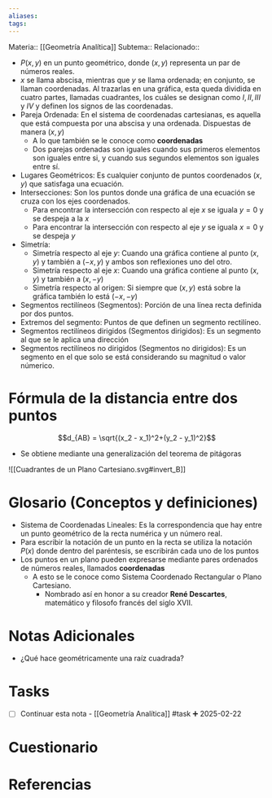 ```yaml
---
aliases: 
tags:
---
```

Materia:: [[Geometría Analítica]]
Subtema:: 
Relacionado:: 

- $P(x,y)$ en un punto geométrico, donde $(x,y)$ representa un par de números reales.
- $x$ se llama abscisa, mientras que $y$ se llama ordenada; en conjunto, se llaman coordenadas. Al trazarlas en una gráfica, esta queda dividida en cuatro partes, llamadas cuadrantes, los cuáles se designan como $I, II, III$ y $IV$ y definen los signos de las coordenadas. 
- Pareja Ordenada: En el sistema de coordenadas cartesianas, es aquella que está compuesta por una abscisa y una ordenada. Dispuestas de manera $(x,y)$
	- A lo que también se le conoce como **coordenadas**
	- Dos parejas ordenadas son iguales cuando sus primeros elementos son iguales entre si, y cuando sus segundos elementos son iguales entre sí. 
- Lugares Geométricos: Es cualquier conjunto de puntos coordenados $(x,y)$ que satisfaga una ecuación. 
- Intersecciones: Son los puntos donde una gráfica de una ecuación se cruza con los ejes coordenados. 
	- Para encontrar la intersección con respecto al eje $x$ se iguala $y = 0$ y se despeja a la $x$ 
	- Para encontrar la intersección con respecto al eje $y$ se iguala $x=0$ y se despeja $y$
- Simetría: 
	- Simetría respecto al eje $y$: Cuando una gráfica contiene al punto $(x,y)$ y también a $(-x,y)$ y ambos son reflexiones uno del otro. 
	- Simetría respecto al eje $x$: Cuando una gráfica contiene al punto $(x,y)$ y también a $(x,-y)$
	- Simetría respecto al origen: Si siempre que $(x,y)$ está sobre la gráfica también lo está $(-x,-y)$
- Segmentos rectilíneos (Segmentos): Porción de una línea recta definida por dos puntos. 
- Extremos del segmento: Puntos de que definen un segmento rectilíneo. 
- Segmentos rectilíneos dirigidos (Segmentos dirigidos): Es un segmento al que se le aplica una dirección 
- Segmentos rectilíneos no dirigidos (Segmentos no dirigidos): Es un segmento en el que solo se está considerando su magnitud o valor númerico. 
# Fórmula de la distancia entre dos puntos 
$$d_{AB} = \sqrt{(x_2 - x_1)^2+(y_2 - y_1)^2}$$
- Se obtiene mediante una generalización del teorema de pitágoras

![[Cuadrantes de un Plano Cartesiano.svg#invert_B]]
# Glosario (Conceptos y definiciones)
- Sistema de Coordenadas Lineales: Es la correspondencia que hay entre un punto geométrico de la recta numérica y un número real. 
- Para escribir la notación de un punto en la recta se utiliza la notación $P(x)$ donde dentro del paréntesis, se escribirán cada uno de los puntos
- Los puntos en un plano pueden expresarse mediante pares ordenados de números reales, llamados **coordenadas** 
	- A esto se le conoce como Sistema Coordenado Rectangular o Plano Cartesiano. 
		- Nombrado así en honor a su creador **René Descartes**, matemático y filosofo francés del siglo XVII. 
# Notas Adicionales
- ¿Qué hace geométricamente una raíz cuadrada? 
# Tasks
- [ ] Continuar esta nota - [[Geometría Analítica]] #task ➕ 2025-02-22 
# Cuestionario

# Referencias 
